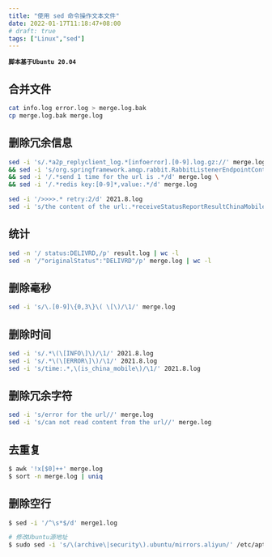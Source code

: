 ```yaml
---
title: "使用 sed 命令操作文本文件"
date: 2022-01-17T11:18:47+08:00
# draft: true
tags: ["Linux","sed"]
---
```


**`脚本基于Ubuntu 20.04`**

## 合并文件
```bash
cat info.log error.log > merge.log.bak
cp merge.log.bak merge.log
```

##  删除冗余信息
```bash
sed -i 's/.*a2p_replyclient_log.*[infoerror].[0-9].log.gz://' merge.log \
&& sed -i 's/org.springframework.amqp.rabbit.RabbitListenerEndpointContainer.* - //' merge.log \
&& sed -i '/.*send 1 time for the url is .*/d' merge.log \
&& sed -i '/.*redis key:[0-9]*,value:.*/d' merge.log

sed -i '/>>>>.* retry:2/d' 2021.8.log
sed -i 's/the content of the url:.*receiveStatusReportResultChinaMobile.shtml //' 2021.8.log
```

## 统计
```bash
sed -n '/ status:DELIVRD,/p' result.log | wc -l
sed -n '/"originalStatus":"DELIVRD"/p' merge.log | wc -l
```

## 删除毫秒
```bash
sed -i 's/\.[0-9]\{0,3\}\( \[\)/\1/' merge.log
```

## 删除时间
```bash
sed -i 's/.*\(\[INFO\]\)/\1/' 2021.8.log
sed -i 's/.*\(\[ERROR\]\)/\1/' 2021.8.log
sed -i 's/time:.*,\(is_china_mobile\)/\1/' 2021.8.log
```

## 删除冗余字符 
```bash
sed -i 's/error for the url//' merge.log
sed -i 's/can not read content from the url//' merge.log
```

## 去重复
```bash
$ awk '!x[$0]++' merge.log
$ sort -n merge.log | uniq
```

## 删除空行
```bash
$ sed -i '/^\s*$/d' merge1.log
```

```bash
# 修改Ubuntu源地址
$ sudo sed -i 's/\(archive\|security\).ubuntu/mirrors.aliyun/' /etc/apt/sources.list
```